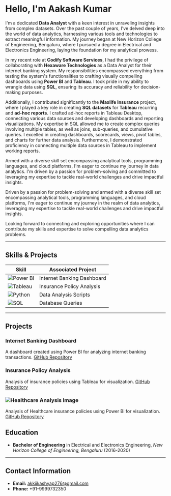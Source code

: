 # Hello, I'm Aakash Kumar

I'm a dedicated **Data Analyst** with a keen interest in unraveling insights from complex datasets. Over the past couple of years, I've delved deep into the world of data analytics, harnessing various tools and technologies to extract meaningful information. My journey began at New Horizon College of Engineering, Bengaluru, where I pursued a degree in Electrical and Electronics Engineering, laying the foundation for my analytical prowess.

In my recent role at **Codify Software Services**, I had the privilege of collaborating with **Hexaware Technologies** as a Data Analyst for their internet banking system. My responsibilities encompassed everything from testing the system's functionalities to crafting visually compelling dashboards using **Power BI** and **Tableau**. I took pride in my ability to wrangle data using **SQL**, ensuring its accuracy and reliability for decision-making purposes.

Additionally, I contributed significantly to the **Maxlife Insurance** project, where I played a key role in creating **SQL datasets** for **Tableau** recurring and **ad-hoc reports**. I crafted ad-hoc reports in Tableau Desktop, connecting various data sources and developing dashboards and reporting visualizations. My expertise in SQL allowed me to create complex queries involving multiple tables, as well as joins, sub-queries, and cumulative queries. I excelled in creating dashboards, scorecards, views, pivot tables, and charts for further data analysis. Furthermore, I demonstrated proficiency in connecting multiple data sources in Tableau to implement working reports.

Armed with a diverse skill set encompassing analytical tools, programming languages, and cloud platforms, I'm eager to continue my journey in data analytics. I'm driven by a passion for problem-solving and committed to leveraging my expertise to tackle real-world challenges and drive impactful insights.

Driven by a passion for problem-solving and armed with a diverse skill set encompassing analytical tools, programming languages, and cloud platforms, I'm eager to continue my journey in the realm of data analytics, leveraging my expertise to tackle real-world challenges and drive impactful insights.

Looking forward to connecting and exploring opportunities where I can contribute my skills and expertise to solve compelling data analytics problems.

---

## Skills & Projects

| Skill                                         | Associated Project         |
|-----------------------------------------------|----------------------------|
| ![Power BI](https://img.shields.io/badge/-Power%20BI-F2C811?style=for-the-badge&logo=Power-BI&logoColor=white)                                      | Internet Banking Dashboard |
| ![Tableau](https://img.shields.io/badge/-Tableau-0769AD?style=for-the-badge&logo=Tableau&logoColor=white)                                           | Insurance Policy Analysis |
| ![Python](https://img.shields.io/badge/-Python-3776AB?style=for-the-badge&logo=Python&logoColor=white)                                               | Data Analysis Scripts |
| ![SQL](https://img.shields.io/badge/-SQL-4479A1?style=for-the-badge&logo=MySQL&logoColor=white)                                                     | Database Queries |


---

## Projects

### Internet Banking Dashboard
A dashboard created using Power BI for analyzing internet banking transactions.
[GitHub Repository](https://github.com/yourusername/internet-banking-dashboard)

### Insurance Policy Analysis
Analysis of insurance policies using Tableau for visualization.
[GitHub Repository](https://github.com/yourusername/insurance-policy-analysis)

### ![Healthcare Analysis Image]([image_url_project_a](HealthCare_PowerBi_Project/project_image.png))
Analysis of Healthcare insurance policies using Power Bi for visualization.
[GitHub Repository](https://github.com/aakashkshyp/HealthCare_PowerBi_Project)


## Education
- **Bachelor of Engineering** in Electrical and Electronics Engineering, *New Horizon College of Engineering, Bengaluru* (2016-2020)

---

## Contact Information
- **Email:** akkiikashyap276@gmail.com
- **Phone:** +91-9999732350

